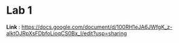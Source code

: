 # Lab 1

**Link** : https://docs.google.com/document/d/100RH1eJA6JWfgK_z-alktOJRpXsFDbfoLioqCS0Bx_I/edit?usp=sharing

